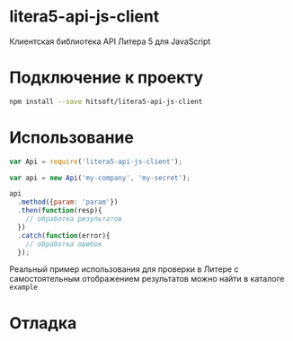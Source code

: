 # litera5-api-js-client
Клиентская библиотека API Литера 5 для JavaScript

# Подключение к проекту
```bash
npm install --save hitsoft/litera5-api-js-client
```

# Использование
```javascript
var Api = require('litera5-api-js-client');

var api = new Api('my-company', 'my-secret');

api
  .method({param: 'param'})
  .then(function(resp){
    // обработка результатов 
  })
  .catch(function(error){
    // обработка ошибок  
  });
```

Реальный пример использования для проверки в Литере с самостоятельным отображением результатов можно найти в каталоге `example`

# Отладка